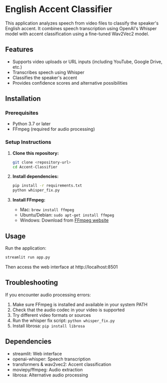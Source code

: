 # English Accent Classifier

This application analyzes speech from video files to classify the speaker's English accent. It combines speech transcription using OpenAI's Whisper model with accent classification using a fine-tuned Wav2Vec2 model.

## Features

- Supports video uploads or URL inputs (including YouTube, Google Drive, etc.)
- Transcribes speech using Whisper
- Classifies the speaker's accent
- Provides confidence scores and alternative possibilities

## Installation

### Prerequisites

- Python 3.7 or later
- FFmpeg (required for audio processing)

### Setup Instructions

1. **Clone this repository:**
   ```bash
   git clone <repository-url>
   cd Accent-Classifier
   ```

2. **Install dependencies:**
   ```bash
   pip install -r requirements.txt
   python whisper_fix.py
   ```

3. **Install FFmpeg:**
   - Mac: `brew install ffmpeg`
   - Ubuntu/Debian: `sudo apt-get install ffmpeg`
   - Windows: Download from [FFmpeg website](https://ffmpeg.org/download.html)

## Usage

Run the application:
```bash
streamlit run app.py
```

Then access the web interface at http://localhost:8501

## Troubleshooting

If you encounter audio processing errors:

1. Make sure FFmpeg is installed and available in your system PATH
2. Check that the audio codec in your video is supported
3. Try different video formats or sources
4. Run the whisper fix script: `python whisper_fix.py`
5. Install librosa: `pip install librosa`

## Dependencies

- streamlit: Web interface
- openai-whisper: Speech transcription
- transformers & wav2vec2: Accent classification
- moviepy/ffmpeg: Audio extraction
- librosa: Alternative audio processing
